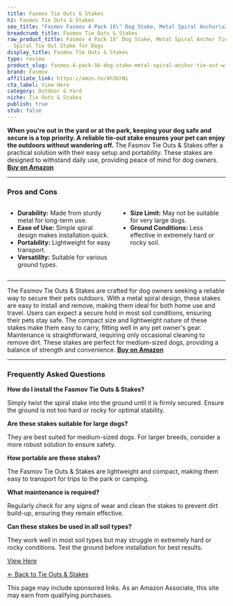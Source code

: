 ```yaml
---
title: Fasmov Tie Outs & Stakes
h1: Fasmov Tie Outs & Stakes
seo_title: "Fasmov Fasmov 4 Pack 16\" Dog Stake, Metal Spiral Anchor\u2026"
breadcrumb_title: Fasmov Tie Outs & Stakes
raw_product_title: Fasmov 4 Pack 16" Dog Stake, Metal Spiral Anchor Tie-Out with Ring,
  Spiral Tie Out Stake for Dogs
display_title: Fasmov Tie Outs & Stakes
type: review
product_slug: fasmov-4-pack-16-dog-stake-metal-spiral-anchor-tie-out-with-ring-spiral-23980c39
brand: Fasmov
affiliate_link: https://amzn.to/4h3UrNi
cta_label: View Here
category: Outdoor & Yard
niche: Tie Outs & Stakes
publish: true
stub: false
---
```


<div id="intro" class="full-width">
  <p><strong>When you're out in the yard or at the park, keeping your dog safe and secure is a top priority. A reliable tie-out stake ensures your pet can enjoy the outdoors without wandering off.</strong> The Fasmov Tie Outs & Stakes offer a practical solution with their easy setup and portability. These stakes are designed to withstand daily use, providing peace of mind for dog owners. <a href="https://amzn.to/4h3UrNi" rel="nofollow sponsored noopener" target="_blank"><strong>Buy on Amazon</strong></a></p>
</div>

<hr />
<h3 id="pros-cons">Pros and Cons</h3>
<div class="pc-grid" style="display:grid;grid-template-columns:1fr 1fr;gap:16px;">
  <ul>
    <li><strong>Durability:</strong> Made from sturdy metal for long-term use.</li>
    <li><strong>Ease of Use:</strong> Simple spiral design makes installation quick.</li>
    <li><strong>Portability:</strong> Lightweight for easy transport.</li>
    <li><strong>Versatility:</strong> Suitable for various ground types.</li>
  </ul>
  <ul>
    <li><strong>Size Limit:</strong> May not be suitable for very large dogs.</li>
    <li><strong>Ground Conditions:</strong> Less effective in extremely hard or rocky soil.</li>
  </ul>
</div>
<hr />

<div class="full-width">
  <p>The Fasmov Tie Outs & Stakes are crafted for dog owners seeking a reliable way to secure their pets outdoors. With a metal spiral design, these stakes are easy to install and remove, making them ideal for both home use and travel. Users can expect a secure hold in most soil conditions, ensuring their pets stay safe. The compact size and lightweight nature of these stakes make them easy to carry, fitting well in any pet owner's gear. Maintenance is straightforward, requiring only occasional cleaning to remove dirt. These stakes are perfect for medium-sized dogs, providing a balance of strength and convenience. <a href="https://amzn.to/4h3UrNi" rel="nofollow sponsored noopener" target="_blank"><strong>Buy on Amazon</strong></a></p>
</div>

<hr />
<h3 id="faqs">Frequently Asked Questions</h3>

<p><strong>How do I install the Fasmov Tie Outs & Stakes?</strong></p>
<p>Simply twist the spiral stake into the ground until it is firmly secured. Ensure the ground is not too hard or rocky for optimal stability.</p>

<p><strong>Are these stakes suitable for large dogs?</strong></p>
<p>They are best suited for medium-sized dogs. For larger breeds, consider a more robust solution to ensure safety.</p>

<p><strong>How portable are these stakes?</strong></p>
<p>The Fasmov Tie Outs & Stakes are lightweight and compact, making them easy to transport for trips to the park or camping.</p>

<p><strong>What maintenance is required?</strong></p>
<p>Regularly check for any signs of wear and clean the stakes to prevent dirt build-up, ensuring they remain effective.</p>

<p><strong>Can these stakes be used in all soil types?</strong></p>
<p>They work well in most soil types but may struggle in extremely hard or rocky conditions. Test the ground before installation for best results.</p>
<p><a class="btn" href="https://amzn.to/4h3UrNi" target="_blank" rel="nofollow sponsored noopener">View Here</a></p>
<p><a href="/roundups/outdoor-yard/tie-outs-stakes/">← Back to Tie Outs & Stakes</a></p>
<aside class="disclosure">This page may include sponsored links. As an Amazon Associate, this site may earn from qualifying purchases.</aside>
